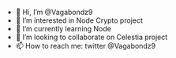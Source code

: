 - 👋 Hi, I’m @Vagabondz9
- 👀 I’m interested in Node Crypto project 
- 🌱 I’m currently learning Node
- 💞️ I’m looking to collaborate on Celestia project
- 📫 How to reach me: twitter @Vagabondz9

<!---
Vagabondz9/Vagabondz9 is a ✨ special ✨ repository because its `README.md` (this file) appears on your GitHub profile.
You can click the Preview link to take a look at your changes.
--->
